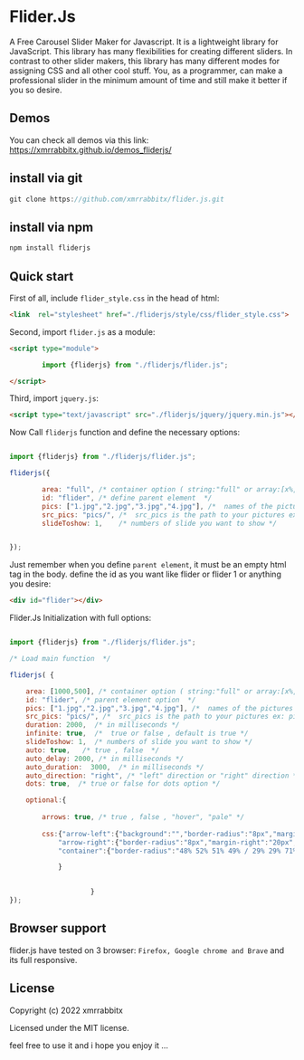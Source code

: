 # Flider.Js 

A Free Carousel Slider Maker for Javascript. It is a lightweight library for JavaScript. This library has many flexibilities for creating different sliders. In contrast to other slider makers, this library has many different modes for assigning CSS and all other cool stuff. You, as a programmer, can make a professional slider in the minimum amount of time and still make it better if you so desire.


## Demos

You can check all demos via this link: https://xmrrabbitx.github.io/demos_fliderjs/


## install via git
```javascript
git clone https://github.com/xmrrabbitx/flider.js.git
```


## install via npm
```javascript
npm install fliderjs
```

## Quick start

First of all, include `flider_style.css` in the head of html:

```html
<link  rel="stylesheet" href="./fliderjs/style/css/flider_style.css">
```

Second, import `flider.js` as a module:

```html
<script type="module">

        import {fliderjs} from "./fliderjs/flider.js";

</script>
```


Third, import `jquery.js`:

```html
<script type="text/javascript" src="./fliderjs/jquery/jquery.min.js"></script>
```


Now Call `fliderjs` function and define the necessary options:

```javascript

import {fliderjs} from "./fliderjs/flider.js";

fliderjs({

        area: "full", /* container option ( string:"full" or array:[x%,y%] )  */
        id: "flider", /* define parent element  */
        pics: ["1.jpg","2.jpg","3.jpg","4.jpg"], /*  names of the pictures you want to put  */
        src_pics: "pics/", /*  src_pics is the path to your pictures ex: pics/  */
        slideToshow: 1,    /* numbers of slide you want to show */


});
```

Just remember when you define `parent element`, it must be an empty html tag in the body. define the id as you want like flider or flider 1 or anything you desire:

```html
<div id="flider"></div>
```

Flider.Js Initialization with full options:

```javascript

import {fliderjs} from "./fliderjs/flider.js";

/* Load main function  */

fliderjs( {

    area: [1000,500], /* container option ( string:"full" or array:[x%,y%] )  */
    id: "flider", /* parent element option  */
    pics: ["1.jpg","2.jpg","3.jpg","4.jpg"], /*  names of the pictures you want to put  */
    src_pics: "pics/", /*  src_pics is the path to your pictures ex: pics/  */
    duration: 2000,  /* in milliseconds */
    infinite: true,  /*  true or false , default is true */
    slideToshow: 1,  /* numbers of slide you want to show */
    auto: true,   /* true , false  */
    auto_delay: 2000, /* in milliseconds */
    auto_duration:  3000,  /* in milliseconds */
    auto_direction: "right", /* "left" direction or "right" direction */
    dots: true,  /* true or false for dots option */

    optional:{
        
        arrows: true, /* true , false , "hover", "pale" */
    
        css:{"arrow-left":{"background":"","border-radius":"8px","margin-left":"20px","padding":"1% 1%"}, // arrow left style
            "arrow-right":{"border-radius":"8px","margin-right":"20px","padding":"1% 1%"}, // arrow right style 
            "container":{"border-radius":"48% 52% 51% 49% / 29% 29% 71% 71% "}, // container of slider

            }
        

                    }
});
```



## Browser support

flider.js have tested on 3 browser: `Firefox, Google chrome and Brave` and its full responsive.



## License

Copyright (c) 2022 xmrrabbitx

Licensed under the MIT license.

feel free to use it and i hope you enjoy it ...